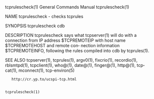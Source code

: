 tcprulescheck(1)                                              General Commands Manual                                             tcprulescheck(1)

NAME
       tcprulescheck - checks tcprules

SYNOPSIS
       tcprulescheck cdb

DESCRIPTION
       tcprulescheck  says  what tcpserver(1) will do with a connection from IP address $TCPREMOTEIP with host name $TCPREMOTEHOST and remote con‐
       nection information $TCPREMOTEINFO, following the rules compiled into cdb by tcprules(1).

SEE ALSO
       tcpserver(1), tcprules(1), argv0(1), fixcrio(1), recordio(1), rblsmtpd(1), tcpclient(1),  who@(1),  date@(1),  finger@(1),  http@(1),  tcp‐
       cat(1), mconnect(1), tcp-environ(5)

       http://cr.yp.to/ucspi-tcp.html

                                                                                                                                  tcprulescheck(1)
